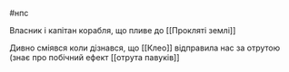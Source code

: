 #нпс


Власник і капітан корабля, що пливе до [[Прокляті землі]]

Дивно сміявся коли дізнався, що [[Клео]] відправила нас за отрутою (знає про побічний ефект [[отрута павуків]]